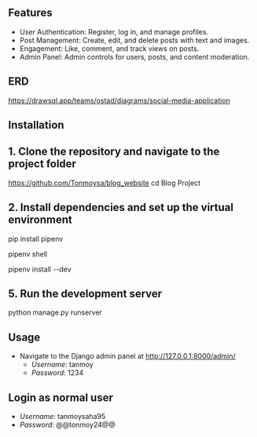 ## Features
- User Authentication: Register, log in, and manage profiles.
- Post Management: Create, edit, and delete posts with text and images.
- Engagement: Like, comment, and track views on posts. 
- Admin Panel: Admin controls for users, posts, and content moderation.

## ERD
https://drawsql.app/teams/ostad/diagrams/social-media-application

## Installation

## 1. Clone the repository and navigate to the project folder

https://github.com/Tonmoysa/blog_website
cd Blog Project

## 2. Install dependencies and set up the virtual environment
pip install pipenv

pipenv shell

pipenv install --dev

## 5. Run the development server
python manage.py runserver

## Usage

- Navigate to the Django admin panel at http://127.0.0.1:8000/admin/ 
  - *Username*: tanmoy
  - *Password*: 1234

## Login as normal user
  - *Username*: tanmoysaha95
  - *Password*: @@tonmoy24@@
